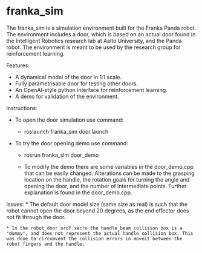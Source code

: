 # franka_sim

The franka_sim is a simulation environment built for the Franka Panda robot. The environment includes a door, which is based on an actual door found in the Intelligent Robotics research lab at Aalto University, and the Panda robot. The environment is meant to be used by the research group for reinforcement learning.

Features:
* A dynamical model of the door in 1:1 scale.
* Fully parametrisable door for testing other doors.
* An OpenAI-style python interface for reinforcement learning.
* A demo for validation of the environment.

Instructions:
* To open the door simulation use command:
    * roslaunch franka_sim door.launch

* To try the door opening demo use command:
    * rosrun franka_sim door_demo

    * To modify the demo there are some variables in the door_demo.cpp that can be easily changed. Alterations can be made to the grasping location on the handle, the rotation goals for turning the angle and opening the door, and the number of intermediate points. Further explanation is found in the door_demo.cpp.


Issues:
    * The default door model size (same size as real) is such that the robot cannot open the door beyond 20 degrees, as the end effector does not fit through the door.

    * In the robot_door.urdf.xacro the handle_beam collision box is a "dummy", and does not represent the actual handle collision box. This was done to circumvent the collision errors in moveit between the robot fingers and the handle.

